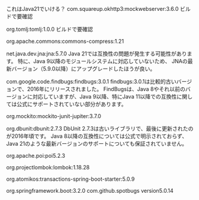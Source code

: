 これはJava21でいける？
com.squareup.okhttp3:mockwebserver:3.6.0
  ビルドで要確認
  
org.tomlj:tomlj:1.0.0
  ビルドで要確認

org.apache.commons:commons-compress:1.21

net.java.dev.jna:jna:5.7.0
	Java 21では互換性の問題が発生する可能性があります。
	特に、Java 9以降のモジュールシステムに対応していないため、
	JNAの最新バージョン（5.9.0以降）にアップグレードしたほうが良い。

com.google.code.findbugs:findbugs:3.0.1
	findbugs:3.0.1は比較的古いバージョンで、2016年にリリースされました。
	FindBugsは、Java 8やそれ以前のバージョンに対応していますが、Java 9以降、特にJava 11以降での互換性に関しては公式にサポートされていない部分があります。

org.mockito:mockito-junit-jupiter:3.7.0

org.dbunit:dbunit:2.7.3
	DbUnit 2.7.3は古いライブラリで、最後に更新されたのが2016年頃です。
	Java 8以降の互換性については公式で明示されておらず、Java 21のような最新バージョンのサポートについても保証されていません。


org.apache.poi:poi5.2.3

org.projectlombok:lombok:1.18.28

org.atomikos:transactions-spring-boot-starter:5.0.9



org.springframework.boot:3.2.0
com.github.spotbugs version5.0.14
